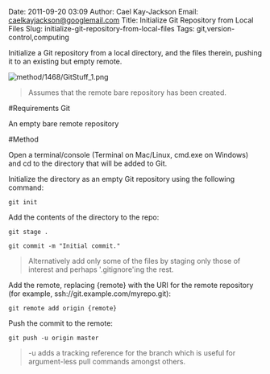 Date: 2011-09-20 03:09
Author: Cael Kay-Jackson
Email: caelkayjackson@googlemail.com
Title: Initialize Git Repository from Local Files
Slug: initialize-git-repository-from-local-files
Tags: git,version-control,computing

Initialize a Git repository from a local directory, and the files therein, pushing it to an existing but empty remote.


![method/1468/GitStuff_1.png](/images/method/1468/GitStuff_1.png)



>Assumes that the remote bare repository has been created.


#Requirements
Git

An empty bare remote repository

#Method

Open a terminal/console (Terminal on Mac/Linux, cmd.exe on Windows) and cd to the directory that will be added to Git.



Initialize the directory as an empty Git repository using the following command:



`git init`



Add the contents of the directory to the repo:



`git stage .`



`git commit -m "Initial commit."`


>Alternatively add only some of the files by staging only those of interest and perhaps '.gitignore'ing the rest.


Add the remote, replacing {remote} with the URI for the remote repository (for example, ssh://git.example.com/myrepo.git):



`git remote add origin {remote}`



Push the commit to the remote:



`git push -u origin master`




>-u adds a tracking reference for the branch which is useful for argument-less pull commands amongst others.

>






